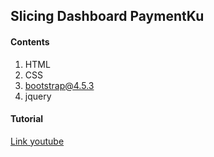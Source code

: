 ## Slicing Dashboard PaymentKu

#### Contents

1. HTML
2. CSS
3. bootstrap@4.5.3
4. jquery

#### Tutorial

[Link youtube](https://www.youtube.com/playlist?list=PL0z4dOSIbQ_yWYDiM6-xoI46hyJgD3_vT)
